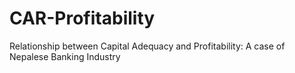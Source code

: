 # CAR-Profitability
Relationship between Capital Adequacy and Profitability: A case of Nepalese Banking Industry 
